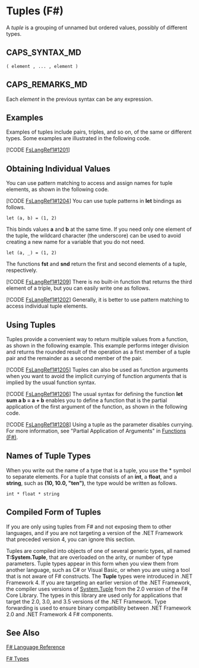 # Tuples (F#)

A *tuple* is a grouping of unnamed but ordered values, possibly of different types.


## CAPS_SYNTAX_MD

```
( element , ... , element )
```

## CAPS_REMARKS_MD
Each *element* in the previous syntax can be any expression.


## Examples
Examples of tuples include pairs, triples, and so on, of the same or different types. Some examples are illustrated in the following code.

[!CODE [FsLangRef1#1201](../CodeSnippet/VS_Snippets_Fsharp/fslangref1/FSharp/fs/tuples.fs#1201)]
    
## Obtaining Individual Values
You can use pattern matching to access and assign names for tuple elements, as shown in the following code.

[!CODE [FsLangRef1#1204](../CodeSnippet/VS_Snippets_Fsharp/fslangref1/FSharp/fs/tuples.fs#1204)]
    You can use tuple patterns in **let** bindings as follows.


```f#
let (a, b) = (1, 2)
```
This binds values **a** and **b** at the same time. If you need only one element of the tuple, the wildcard character (the underscore) can be used to avoid creating a new name for a variable that you do not need.


```f#
let (a, _) = (1, 2)
```
The functions **fst** and **snd** return the first and second elements of a tuple, respectively.

[!CODE [FsLangRef1#1209](../CodeSnippet/VS_Snippets_Fsharp/fslangref1/FSharp/fs/tuples.fs#1209)]
    There is no built-in function that returns the third element of a triple, but you can easily write one as follows.

[!CODE [FsLangRef1#1202](../CodeSnippet/VS_Snippets_Fsharp/fslangref1/FSharp/fs/tuples.fs#1202)]
    Generally, it is better to use pattern matching to access individual tuple elements.


## Using Tuples
Tuples provide a convenient way to return multiple values from a function, as shown in the following example. This example performs integer division and returns the rounded result of the operation as a first member of a tuple pair and the remainder as a second member of the pair.

[!CODE [FsLangRef1#1205](../CodeSnippet/VS_Snippets_Fsharp/fslangref1/FSharp/fs/tuples.fs#1205)]
    Tuples can also be used as function arguments when you want to avoid the implicit currying of function arguments that is implied by the usual function syntax.

[!CODE [FsLangRef1#1206](../CodeSnippet/VS_Snippets_Fsharp/fslangref1/FSharp/fs/tuples.fs#1206)]
    The usual syntax for defining the function **let sum a b = a + b** enables you to define a function that is the partial application of the first argument of the function, as shown in the following code.

[!CODE [FsLangRef1#1208](../CodeSnippet/VS_Snippets_Fsharp/fslangref1/FSharp/fs/tuples.fs#1208)]
    Using a tuple as the parameter disables currying. For more information, see "Partial Application of Arguments" in [Functions &#40;F&#35;&#41;](Functions+%28F%23%29.md).


## Names of Tuple Types
When you write out the name of a type that is a tuple, you use the &#42; symbol to separate elements. For a tuple that consists of an **int**, a **float**, and a **string**, such as **(10, 10.0, "ten")**, the type would be written as follows.


```
int * float * string
```

## Compiled Form of Tuples
If you are only using tuples from F# and not exposing them to other languages, and if you are not targeting a version of the .NET Framework that preceded version 4, you can ignore this section.

Tuples are compiled into objects of one of several generic types, all named **T:System.Tuple**, that are overloaded on the arity, or number of type parameters. Tuple types appear in this form when you view them from another language, such as C# or Visual Basic, or when you are using a tool that is not aware of F# constructs. The **Tuple** types were introduced in .NET Framework 4. If you are targeting an earlier version of the .NET Framework, the compiler uses versions of [System.Tuple](http://msdn.microsoft.com/en-us/library/5ac7953d-acdc-4a58-bfb7-c1f6406c0fa3) from the 2.0 version of the F# Core Library. The types in this library are used only for applications that target the 2.0, 3.0, and 3.5 versions of the .NET Framework. Type forwarding is used to ensure binary compatibility between .NET Framework 2.0 and .NET Framework 4 F# components.


## See Also
[F&#35; Language Reference](F%23+Language+Reference.md)

[F&#35; Types](F%23+Types.md)


